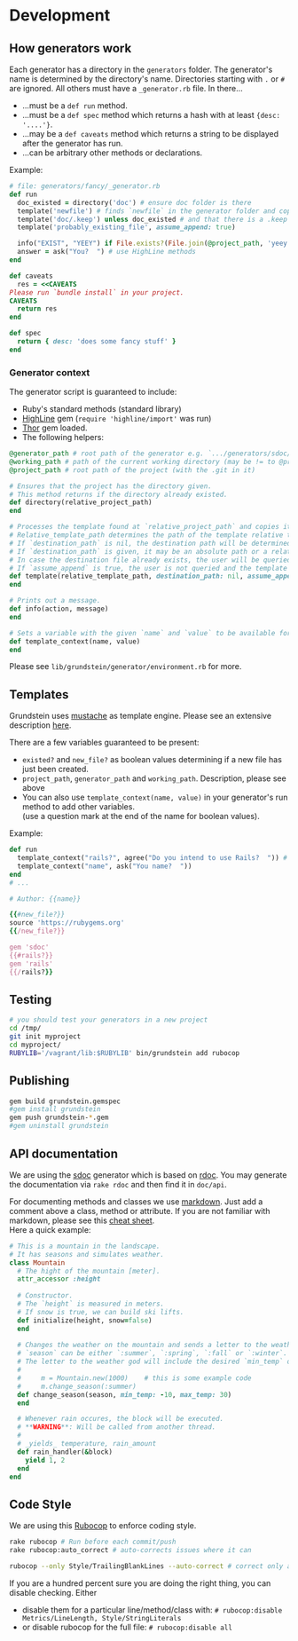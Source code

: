 # Development

## How generators work

Each generator has a directory in the `generators` folder. The generator's name is determined by the directory's name.
Directories starting with `.` or `#` are ignored. All others must have a `_generator.rb` file.
In there...

- ...must be a `def run` method.
- ...must be a `def spec` method which returns a hash with at least `{desc: '....'}`.
- ...may be a `def caveats` method which returns a string to be displayed after the generator has run.
- ...can be arbitrary other methods or declarations.

Example:

```ruby
# file: generators/fancy/_generator.rb
def run
  doc_existed = directory('doc') # ensure doc folder is there
  template('newfile') # finds `newfile` in the generator folder and copies it to the project
  template('doc/.keep') unless doc_existed # and that there is a .keep if needed
  template('probably_existing_file', assume_append: true)

  info("EXIST", "YEEY") if File.exists?(File.join(@project_path, 'yeey')) # use Ruby methods
  answer = ask("You?  ") # use HighLine methods
end

def caveats
  res = <<CAVEATS
Please run `bundle install` in your project.
CAVEATS
  return res
end

def spec
  return { desc: 'does some fancy stuff' }
end
```

### Generator context

The generator script is guaranteed to include:

- Ruby's standard methods (standard library) 
- [HighLine](https://github.com/JEG2/highline) gem (`require 'highline/import'` was run)
- [Thor](https://github.com/erikhuda/thor) gem loaded.
- The following helpers:

```ruby
@generator_path # root path of the generator e.g. `.../generators/sdoc/`
@working_path # path of the current working directory (may be != to @project_path)
@project_path # root path of the project (with the .git in it)

# Ensures that the project has the directory given.
# This method returns if the directory already existed.
def directory(relative_project_path)
end

# Processes the template found at `relative_project_path` and copies it to the project.
# Relative_template_path determines the path of the template relative to the generator's root.
# If `destination_path` is nil, the destination path will be determined by appending `relative_template_path` to `@project_path`.
# If `destination_path` is given, it may be an absolute path or a relative path (to `@project_path`).
# In case the destination file already exists, the user will be queried what to do (append, overwrite, skip or print).
# If `assume_append` is true, the user is not queried and the template will be appended.
def template(relative_template_path, destination_path: nil, assume_append: false) # rubocop:disable Metrics/CyclomaticComplexity, 
end

# Prints out a message.
def info(action, message)
end

# Sets a variable with the given `name` and `value` to be available for all future templates.
def template_context(name, value)
end
```

Please see `lib/grundstein/generator/environment.rb` for more.

## Templates

Grundstein uses [mustache](https://mustache.github.io/) as template engine.
Please see an extensive description [here](https://mustache.github.io/mustache.5.html).

There are a few variables guaranteed to be present:

- `existed?` and `new_file?` as boolean values determining if a new file has just been created.
- `project_path`, `generator_path` and `working_path`. Description, please see above
- You can also use `template_context(name, value)` in your generator's run method to add other variables.  
  (use a question mark at the end of the name for boolean values).

Example:

```ruby
def run
  template_context("rails?", agree("Do you intend to use Rails?  ")) # note the two spaces at the end
  template_context("name", ask("You name?  "))
end
# ...
```

```ruby
# Author: {{name}}

{{#new_file?}}
source 'https://rubygems.org'
{{/new_file?}}

gem 'sdoc'
{{#rails?}}
gem 'rails'
{{/rails?}}
```

## Testing

```bash
# you should test your generators in a new project
cd /tmp/
git init myproject
cd myproject/
RUBYLIB='/vagrant/lib:$RUBYLIB' bin/grundstein add rubocop
```

## Publishing

```bash
gem build grundstein.gemspec
#gem install grundstein
gem push grundstein-*.gem
#gem uninstall grundstein
```

## API documentation

We are using the [sdoc](https://github.com/voloko/sdoc) generator which is based on [rdoc](https://github.com/rdoc/rdoc).
You may generate the documentation via `rake rdoc` and then find it in `doc/api`.

For documenting methods and classes we use [markdown](https://daringfireball.net/projects/markdown/). Just add a comment above a class, method or attribute.
If you are not familiar with markdown, please see this [cheat sheet](http://nestacms.com/docs/creating-content/markdown-cheat-sheet).  
Here a quick example:

```ruby
# This is a mountain in the landscape.
# It has seasons and simulates weather.
class Mountain
  # The hight of the mountain [meter].
  attr_accessor :height
  
  # Constructor.
  # The `height` is measured in meters.
  # If snow is true, we can build ski lifts.
  def initialize(height, snow=false)
  end
  
  # Changes the weather on the mountain and sends a letter to the weather god.
  # `season` can be either `:summer`, `:spring`, `:fall` or `:winter`.
  # The letter to the weather god will include the desired `min_temp` or `max_temp`.
  #
  #     m = Mountain.new(1000)    # this is some example code
  #     m.change_season(:summer) 
  def change_season(season, min_temp: -10, max_temp: 30)
  end

  # Whenever rain occures, the block will be executed.
  # **WARNING**: Will be called from another thread.
  #
  # _yields_ temperature, rain_amount
  def rain_handler(&block) 
    yield 1, 2
  end
end
```

## Code Style

We are using this [Rubocop](https://github.com/bbatsov/rubocop) to enforce coding style.

```bash
rake rubocop # Run before each commit/push
rake rubocop:auto_correct # auto-corrects issues where it can

rubocop --only Style/TrailingBlankLines --auto-correct # correct only a single offense type
```

If you are a hundred percent sure you are doing the right thing, you can disable checking. Either

- disable them for a particular line/method/class with: `# rubocop:disable Metrics/LineLength, Style/StringLiterals`
- or disable rubocop for the full file: `# rubocop:disable all`
